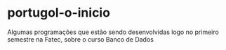# portugol-o-inicio
Algumas programações que estão sendo desenvolvidas logo no primeiro semestre na Fatec, sobre o curso Banco de Dados
